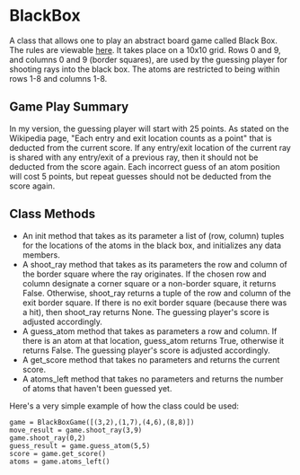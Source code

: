 # BlackBox

A class that allows one to play an abstract board game called Black Box. The rules are viewable [here](https://en.wikipedia.org/wiki/Black_Box_(game)).  It takes place on a 10x10 grid.  Rows 0 and 9, and columns 0 and 9 (border squares), are used by the guessing player for shooting rays into the black box.  The atoms are restricted to being within rows 1-8 and columns 1-8.

## Game Play Summary
In my version, the guessing player will start with 25 points.  As stated on the Wikipedia page, "Each entry and exit location counts as a point" that is deducted from the current score. If any entry/exit location of the current ray is shared with any entry/exit of a previous ray, then it should not be deducted from the score again. Each incorrect guess of an atom position will cost 5 points, but repeat guesses should not be deducted from the score again.

## Class Methods
* An init method that takes as its parameter a list of (row, column) tuples for the locations of the atoms in the black box, and initializes any data members. 
* A shoot_ray method that takes as its parameters the row and column of the border square where the ray originates.  If the chosen row and column designate a corner square or a non-border square, it returns False.  Otherwise, shoot_ray returns a tuple of the row and column of the exit border square.  If there is no exit border square (because there was a hit), then shoot_ray returns None.  The guessing player's score is adjusted accordingly. 
* A guess_atom method that takes as parameters a row and column. If there is an atom at that location, guess_atom returns True, otherwise it returns False. The guessing player's score is adjusted accordingly. 
* A get_score method that takes no parameters and returns the current score.
* A atoms_left method that takes no parameters and returns the number of atoms that haven't been guessed yet.

Here's a very simple example of how the class could be used:
```
game = BlackBoxGame([(3,2),(1,7),(4,6),(8,8)])
move_result = game.shoot_ray(3,9)
game.shoot_ray(0,2)
guess_result = game.guess_atom(5,5)
score = game.get_score()
atoms = game.atoms_left()
```
